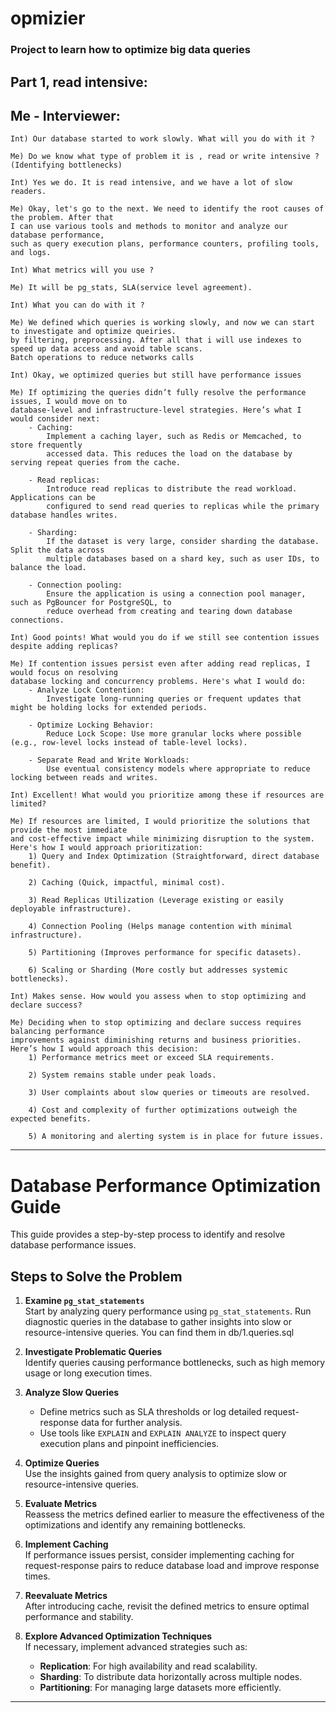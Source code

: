 # opmizier

### Project to learn how to optimize big data queries

## Part 1, read intensive:

## Me - Interviewer:
    
    Int) Our database started to work slowly. What will you do with it ?

    Me) Do we know what type of problem it is , read or write intensive ? (Identifying bottlenecks)

    Int) Yes we do. It is read intensive, and we have a lot of slow readers.

    Me) Okay, let's go to the next. We need to identify the root causes of the problem. After that
    I can use various tools and methods to monitor and analyze our database performance, 
    such as query execution plans, performance counters, profiling tools, and logs.

    Int) What metrics will you use ? 

    Me) It will be pg_stats, SLA(service level agreement).

    Int) What you can do with it ? 

    Me) We defined which queries is working slowly, and now we can start to investigate and optimize queiries. 
    by filtering, preprocessing. After all that i will use indexes to speed up data access and avoid table scans. 
    Batch operations to reduce networks calls

    Int) Okay, we optimized queries but still have performance issues

    Me) If optimizing the queries didn’t fully resolve the performance issues, I would move on to 
    database-level and infrastructure-level strategies. Here’s what I would consider next:
        - Caching:
            Implement a caching layer, such as Redis or Memcached, to store frequently 
            accessed data. This reduces the load on the database by serving repeat queries from the cache.

        - Read replicas:
            Introduce read replicas to distribute the read workload. Applications can be 
            configured to send read queries to replicas while the primary database handles writes.

        - Sharding:
            If the dataset is very large, consider sharding the database. Split the data across 
            multiple databases based on a shard key, such as user IDs, to balance the load.

        - Connection pooling:
            Ensure the application is using a connection pool manager, such as PgBouncer for PostgreSQL, to 
            reduce overhead from creating and tearing down database connections.
        
    Int) Good points! What would you do if we still see contention issues despite adding replicas?

    Me) If contention issues persist even after adding read replicas, I would focus on resolving 
    database locking and concurrency problems. Here's what I would do:
        - Analyze Lock Contention:
            Investigate long-running queries or frequent updates that might be holding locks for extended periods.

        - Optimize Locking Behavior:
            Reduce Lock Scope: Use more granular locks where possible (e.g., row-level locks instead of table-level locks).

        - Separate Read and Write Workloads:
            Use eventual consistency models where appropriate to reduce locking between reads and writes.

    Int) Excellent! What would you prioritize among these if resources are limited?

    Me) If resources are limited, I would prioritize the solutions that provide the most immediate 
    and cost-effective impact while minimizing disruption to the system. Here's how I would approach prioritization:
        1) Query and Index Optimization (Straightforward, direct database benefit).

        2) Caching (Quick, impactful, minimal cost).

        3) Read Replicas Utilization (Leverage existing or easily deployable infrastructure).

        4) Connection Pooling (Helps manage contention with minimal infrastructure).

        5) Partitioning (Improves performance for specific datasets).

        6) Scaling or Sharding (More costly but addresses systemic bottlenecks).

    Int) Makes sense. How would you assess when to stop optimizing and declare success?

    Me) Deciding when to stop optimizing and declare success requires balancing performance 
    improvements against diminishing returns and business priorities. Here’s how I would approach this decision:
        1) Performance metrics meet or exceed SLA requirements.

        2) System remains stable under peak loads.

        3) User complaints about slow queries or timeouts are resolved.

        4) Cost and complexity of further optimizations outweigh the expected benefits.

        5) A monitoring and alerting system is in place for future issues.

---


# Database Performance Optimization Guide

This guide provides a step-by-step process to identify and resolve database performance issues.

## Steps to Solve the Problem

1. **Examine `pg_stat_statements`**  
   Start by analyzing query performance using `pg_stat_statements`. Run diagnostic queries in the database to gather insights into slow or resource-intensive queries. You can find them in db/1.queries.sql

2. **Investigate Problematic Queries**  
   Identify queries causing performance bottlenecks, such as high memory usage or long execution times.

3. **Analyze Slow Queries**
    - Define metrics such as SLA thresholds or log detailed request-response data for further analysis.
    - Use tools like `EXPLAIN` and `EXPLAIN ANALYZE` to inspect query execution plans and pinpoint inefficiencies.

4. **Optimize Queries**  
   Use the insights gained from query analysis to optimize slow or resource-intensive queries.

5. **Evaluate Metrics**  
   Reassess the metrics defined earlier to measure the effectiveness of the optimizations and identify any remaining bottlenecks.

6. **Implement Caching**  
   If performance issues persist, consider implementing caching for request-response pairs to reduce database load and improve response times.

7. **Reevaluate Metrics**  
   After introducing cache, revisit the defined metrics to ensure optimal performance and stability.

8. **Explore Advanced Optimization Techniques**  
   If necessary, implement advanced strategies such as:
    - **Replication**: For high availability and read scalability.
    - **Sharding**: To distribute data horizontally across multiple nodes.
    - **Partitioning**: For managing large datasets more efficiently.

---

